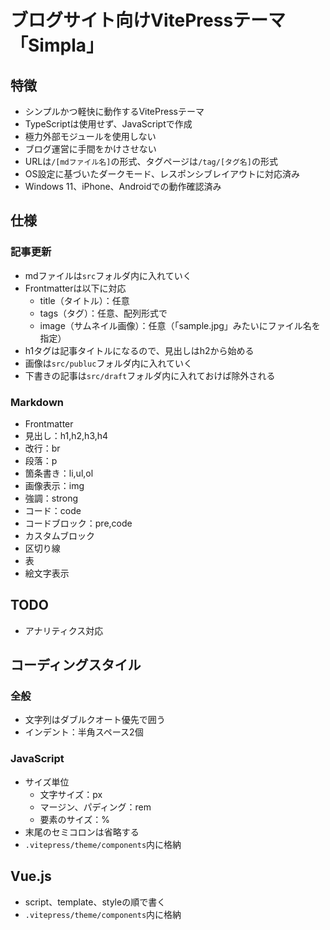 # ブログサイト向けVitePressテーマ「Simpla」

## 特徴

* シンプルかつ軽快に動作するVitePressテーマ
* TypeScriptは使用せず、JavaScriptで作成
* 極力外部モジュールを使用しない
* ブログ運営に手間をかけさせない
* URLは`/[mdファイル名]`の形式、タグページは`/tag/[タグ名]`の形式
* OS設定に基づいたダークモード、レスポンシブレイアウトに対応済み
* Windows 11、iPhone、Androidでの動作確認済み


## 仕様

### 記事更新

* mdファイルは`src`フォルダ内に入れていく
* Frontmatterは以下に対応
  * title（タイトル）：任意
  * tags（タグ）：任意、配列形式で
  * image（サムネイル画像）：任意（「sample.jpg」みたいにファイル名を指定）
* h1タグは記事タイトルになるので、見出しはh2から始める
* 画像は`src/publuc`フォルダ内に入れていく
* 下書きの記事は`src/draft`フォルダ内に入れておけば除外される


### Markdown

* Frontmatter
* 見出し：h1,h2,h3,h4
* 改行：br
* 段落：p
* 箇条書き：li,ul,ol
* 画像表示：img
* 強調：strong
* コード：code
* コードブロック：pre,code
* カスタムブロック
* 区切り線
* 表
* 絵文字表示


## TODO

* アナリティクス対応


## コーディングスタイル

### 全般

* 文字列はダブルクオート優先で囲う
* インデント：半角スペース2個


### JavaScript

* サイズ単位
  * 文字サイズ：px
  * マージン、パディング：rem
  * 要素のサイズ：%
* 末尾のセミコロンは省略する
* `.vitepress/theme/components`内に格納


## Vue.js

* script、template、styleの順で書く
* `.vitepress/theme/components`内に格納